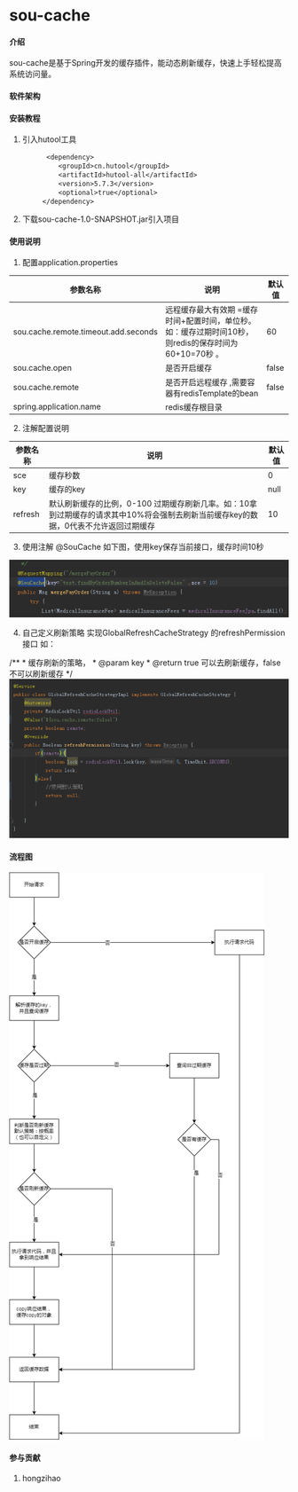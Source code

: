 # sou-cache

#### 介绍
sou-cache是基于Spring开发的缓存插件，能动态刷新缓存，快速上手轻松提高系统访问量。
 
#### 软件架构



#### 安装教程

1.    
    引入hutool工具

             <dependency>
                <groupId>cn.hutool</groupId>
                <artifactId>hutool-all</artifactId>
                <version>5.7.3</version>
                <optional>true</optional>
            </dependency>


2.  下载sou-cache-1.0-SNAPSHOT.jar引入项目


#### 使用说明

1.  配置application.properties

| 参数名称                                 | 说明                                                         | 默认值   |
|--------------------------------------|------------------------------------------------------------|-------|
| sou.cache.remote.timeout.add.seconds | 远程缓存最大有效期 =缓存时间+配置时间，单位秒。如：缓存过期时间10秒，则redis的保存时间为60+10=70秒 。| 60    |
| sou.cache.open                       | 是否开启缓存                                                     | false |
| sou.cache.remote                     | 是否开启远程缓存  ,需要容器有redisTemplate的bean                                                 | false |
| spring.application.name              | redis缓存根目录                                                | |


2.  注解配置说明

| 参数名称                                 | 说明                                                         | 默认值   |
|--------------------------------------|------------------------------------------------------------|-------|
| sce | 	缓存秒数 | 0 |
| key                      | 缓存的key                                                    | null|
| refresh | 默认刷新缓存的比例，0-100 过期缓存刷新几率。如：10拿到过期缓存的请求其中10%将会强制去刷新当前缓存key的数据，0代表不允许返回过期缓存| 10|                                              


3.  使用注解
@SouCache
如下图，使用key保存当前接口，缓存时间10秒

![输入图片说明](imgimage.png)

4.  自己定义刷新策略
实现GlobalRefreshCacheStrategy 的refreshPermission接口
如：

   /**
     * 缓存刷新的策略，
     * @param key
     * @return true 可以去刷新缓存，false 不可以刷新缓存
     */
![输入图片说明](image.png)
#### 流程图
![输入图片说明](%E6%B5%81%E7%A8%8B%E5%9B%BESouCache.drawio%20(1).png)
#### 参与贡献

1.  hongzihao




